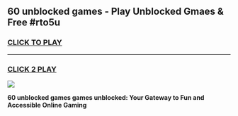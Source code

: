 
## 60 unblocked games - Play Unblocked Gmaes & Free #rto5u
<h3>
<a href="https://news.freeplayer.one?title=60_unblocked_games&ref=24F">CLICK TO PLAY</a></h3>
<hr>

<h3>
<a href="https://news.freeplayer.one?title=60_unblocked_games&ref=24F">CLICK 2 PLAY</a>
  
</h3>

<a href="https://news.freeplayer.one?title=60_unblocked_games&ref=24F/"><img src="https://clearcache.store/games.png"></a>


**60 unblocked games games unblocked: Your Gateway to Fun and Accessible Online Gaming**
